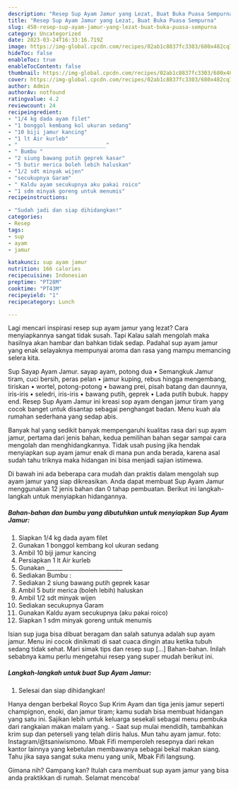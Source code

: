 ```yaml
---
description: "Resep Sup Ayam Jamur yang Lezat, Buat Buka Puasa Sempurna"
title: "Resep Sup Ayam Jamur yang Lezat, Buat Buka Puasa Sempurna"
slug: 450-resep-sup-ayam-jamur-yang-lezat-buat-buka-puasa-sempurna
category: Uncategorized
date: 2023-03-24T16:33:16.719Z
image: https://img-global.cpcdn.com/recipes/02ab1c8837fc3303/680x482cq70/sup-ayam-jamur-foto-resep-utama.jpg
hideToc: false
enableToc: true
enableTocContent: false
thumbnail: https://img-global.cpcdn.com/recipes/02ab1c8837fc3303/680x482cq70/sup-ayam-jamur-foto-resep-utama.jpg
cover: https://img-global.cpcdn.com/recipes/02ab1c8837fc3303/680x482cq70/sup-ayam-jamur-foto-resep-utama.jpg
author: Admin
authorAv: notfound
ratingvalue: 4.2
reviewcount: 24
recipeingredient:
- "1/4 kg dada ayam filet"
- "1 bonggol kembang kol ukuran sedang"
- "10 biji jamur kancing"
- "1 lt Air kurleb"
- " ___________________________"
- " Bumbu "
- "2 siung bawang putih geprek kasar"
- "5 butir merica boleh lebih haluskan"
- "1/2 sdt minyak wijen"
- "secukupnya Garam"
- " Kaldu ayam secukupnya aku pakai roico"
- "1 sdm minyak goreng untuk menumis"
recipeinstructions:

- "Sudah jadi dan siap dihidangkan!"
categories:
- Resep
tags:
- sup
- ayam
- jamur

katakunci: sup ayam jamur 
nutrition: 166 calories
recipecuisine: Indonesian
preptime: "PT28M"
cooktime: "PT43M"
recipeyield: "1"
recipecategory: Lunch

---
```



Lagi mencari inspirasi resep sup ayam jamur yang lezat? Cara menyiapkannya sangat tidak susah. Tapi Kalau salah mengolah maka hasilnya akan hambar dan bahkan tidak sedap. Padahal sup ayam jamur yang enak selayaknya mempunyai aroma dan rasa yang mampu memancing selera kita.


Sup Sayap Ayam Jamur. sayap ayam, potong dua • Semangkuk Jamur tiram, cuci bersih, peras pelan • jamur kuping, rebus hingga mengembang, tiriskan • wortel, potong-potong • bawang prei, pisah batang dan daunnya, iris-iris • seledri, iris-iris • bawang putih, geprek • Lada putih bubuk. happy end. Resep Sup Ayam Jamur ini kreasi sop ayam dengan jamur tiram yang cocok banget untuk disantap sebagai penghangat badan. Menu kuah ala rumahan sederhana yang sedap abis.

Banyak hal yang sedikit banyak mempengaruhi kualitas rasa dari sup ayam jamur, pertama dari jenis bahan, kedua pemilihan bahan segar sampai cara mengolah dan menghidangkannya. Tidak usah pusing jika hendak menyiapkan sup ayam jamur enak di mana pun anda berada, karena asal sudah tahu triknya maka hidangan ini bisa menjadi sajian istimewa.


Di bawah ini ada beberapa cara mudah dan praktis dalam mengolah sup ayam jamur yang siap dikreasikan. Anda dapat membuat Sup Ayam Jamur menggunakan 12 jenis bahan dan 0 tahap pembuatan. Berikut ini langkah-langkah untuk menyiapkan hidangannya.

<!--inarticleads1-->

##### Bahan-bahan dan bumbu yang dibutuhkan untuk menyiapkan Sup Ayam Jamur:

1. Siapkan 1/4 kg dada ayam filet
1. Gunakan 1 bonggol kembang kol ukuran sedang
1. Ambil 10 biji jamur kancing
1. Persiapkan 1 lt Air kurleb
1. Gunakan  ___________________________
1. Sediakan  Bumbu :
1. Sediakan 2 siung bawang putih geprek kasar
1. Ambil 5 butir merica (boleh lebih) haluskan
1. Ambil 1/2 sdt minyak wijen
1. Sediakan secukupnya Garam
1. Gunakan  Kaldu ayam secukupnya (aku pakai roico)
1. Siapkan 1 sdm minyak goreng untuk menumis


Isian sup juga bisa dibuat beragam dan salah satunya adalah sup ayam jamur. Menu ini cocok dinikmati di saat cuaca dingin atau ketika tubuh sedang tidak sehat. Mari simak tips dan resep sup […] Bahan-bahan. Inilah sebabnya kamu perlu mengetahui resep yang super mudah berikut ini. 

<!--inarticleads2-->

##### Langkah-langkah untuk buat Sup Ayam Jamur:


1. Selesai dan siap dihidangkan!

Hanya dengan berbekal Royco Sup Krim Ayam dan tiga jenis jamur seperti champignon, enoki, dan jamur tiram; kamu sudah bisa membuat hidangan yang satu ini. Sajikan lebih untuk keluarga sesekali sebagai menu pembuka dari rangkaian makan malam yang. - Saat sup mulai mendidih, tambahkan krim sup dan peterseli yang telah diiris halus. Mun tahu ayam jamur. foto: Instagram/@tsaniwismono. Mbak Fifi memperoleh resepnya dari rekan kantor lainnya yang kebetulan membawanya sebagai bekal makan siang. Tahu jika saya sangat suka menu yang unik, Mbak Fifi langsung. 

Gimana nih? Gampang kan? Itulah cara membuat sup ayam jamur yang bisa anda praktikkan di rumah. Selamat mencoba!
